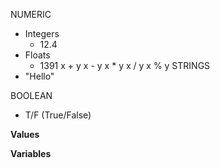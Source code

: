 NUMERIC
- Integers
	- 12.4
- Floats
	- 1391
	x + y 
	x - y
	x * y
	x / y
	x % y
STRINGS
- "Hello"

BOOLEAN
- T/F (True/False)

**Values**


**Variables**
